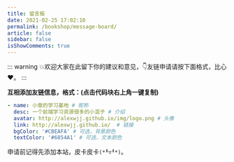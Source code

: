 ```yaml
---
title: 留言板
date: 2021-02-25 17:02:10
permalink: /bookshop/message-board/
article: false
sidebar: false
isShowComments: true
---
```


::: warning
💥欢迎大家在此留下你的建议和意见，👇友链申请请按下面格式，比心:heart:。
:::

**互相添加友链信息，格式：(点击代码块右上角一键复制)**

```yaml
- name: 小章的学习基地 # 昵称
  desc: 一个前端学习资源很多的小混子 # 介绍
  avatar: http://alexwjj.github.io/img/logo.png # 头像
  link: http://alexwjj.github.io/  # 链接
  bgColor: '#CBEAFA' # 可选，背景颜色
  textColor: '#6854A1' # 可选，文本颜色
```

申请前记得先添加本站，皮卡皮卡`(*╹▽╹*)`。
